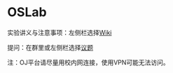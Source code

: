# OSLab

实验讲义与注意事项：左侧栏选择[Wiki](https://git.nju.edu.cn/os-lab/operating-system-design-and-implementation/-/wikis/home)

提问：在群里或左侧栏选择[议题](https://git.nju.edu.cn/os-lab/operating-system-design-and-implementation/-/issues)

注：OJ平台请尽量用校内网连接，使用VPN可能无法访问。